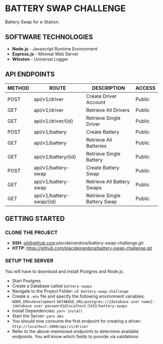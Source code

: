 # BATTERY SWAP CHALLENGE

Battery Swap for e-Station.

## SOFTWARE TECHNOLOGIES

- **Node.js** - Javascript Runtime Environment
- **Express.js** - Minimal Web Server
- **Winston** - Universal Logger

## API ENDPOINTS

| METHOD | ROUTE                    | DESCRIPTION                  | ACCESS |
| ------ | ------------------------ | ---------------------------- | ------ |
| POST   | api/v1/driver            | Create Driver Account        | Public |
| GET    | api/v1/driver            | Retrieve All Drivers         | Public |
| GET    | api/v1/driver/{id}       | Retrieve Single Driver       | Public |
| POST   | api/v1/battery           | Create Battery               | Public |
| GET    | api/v1/battery           | Retrieve All Batteries       | Public |
| GET    | api/v1/battery/{id}      | Retrieve Single Battery      | Public |
| POST   | api/v1/battery-swap      | Create Battery Swap          | Public |
| GET    | api/v1/battery-swap      | Retrieve All Battery Swaps   | Public |
| GET    | api/v1/battery-swap/{id} | Retrieve Single Battery Swap | Public |

## GETTING STARTED

### CLONE THE PROJECT

- **SSH**: git@github.com:placideirandora/battery-swap-challenge.git
- **HTTP**: https://github.com/placideirandora/battery-swap-challenge.git

### SETUP THE SERVER

You will have to download and install Postgres and Node.js.

- Start Postgres
- Create a Database called `battery-swaps`
- Navigate to the Project Folder: `cd battery-swap-challenge`
- Create a `.env` file and specify the following environment variables: `NODE_ENV=development`
  `DATABASE_URL=postgres://{database user name}:{database user password}@localhost:5432/battery-swaps`
- Install Dependencies: `yarn install`
- Start the Server: `yarn dev`
- You should now consume the first endpoint for creating a driver: `http://localhost:3000/api/v1/driver`
- Refer to the above-mentioned endpoints to determine available endpoints. You will know which fields to provide via validations
